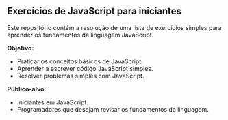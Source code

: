 ## Exercícios de JavaScript para iniciantes

Este repositório contém a resolução de uma lista de exercícios simples para aprender os fundamentos da linguagem JavaScript.

**Objetivo:**

* Praticar os conceitos básicos de JavaScript.
* Aprender a escrever código JavaScript simples.
* Resolver problemas simples com JavaScript.

**Público-alvo:**

* Iniciantes em JavaScript.
* Programadores que desejam revisar os fundamentos da linguagem.